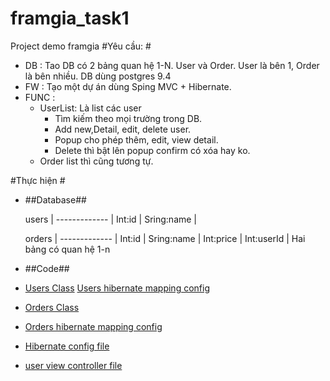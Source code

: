 # framgia_task1
Project demo framgia
#Yêu cầu: #
+ DB : Tao DB có 2 bảng quan hệ 1-N. User và Order. User là bên 1, Order là bên nhiều. DB dùng postgres 9.4
+ FW : Tạo một dự án dùng Sping MVC + Hibernate.
+ FUNC :
   + UserList: Là list các user
      + Tìm kiếm theo mọi trường trong DB.
       + Add new,Detail, edit, delete user.
      + Popup cho phép thêm, edit, view detail.
      + Delete thì bật lên popup confirm có xóa hay ko.
   + Order list thì cũng tương tự.
  
#Thực hiện #
+ ##Database##

   users      | 
------------- |
Int:id        |
Sring:name    | 

   orders     | 
------------- |
Int:id        |
Sring:name    | 
Int:price     | 
Int:userId    | 
Hai bảng có quan hệ 1-n
+ ##Code##
+  [Users Class](https://github.com/phamnoone/framgia_task1/blob/master/src/java/model/users/Users.java)
   [Users hibernate mapping config ](https://github.com/phamnoone/framgia_task1/blob/master/src/java/model/users/Users.hbm.xml)
+  [Orders Class](https://github.com/phamnoone/framgia_task1/blob/master/src/java/model/orders/Orders.java)
+   [Orders hibernate mapping config ](https://github.com/phamnoone/framgia_task1/blob/master/src/java/model/orders/Orders.hbm.xml)
+  [Hibernate config file ](https://github.com/phamnoone/framgia_task1/blob/master/src/java/config/hibernate.cfg.xml)
+  [user view controller file ](https://github.com/phamnoone/framgia_task1/blob/master/src/java/controller/HomeController.java)  
